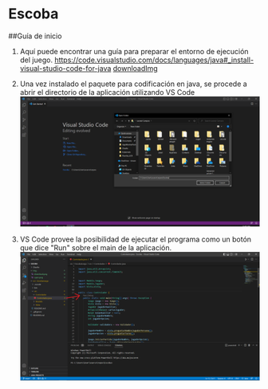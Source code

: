 # Escoba

##Guía de inicio 
1) Aquí puede encontrar una guía para preparar el entorno de ejecución del juego.
https://code.visualstudio.com/docs/languages/java#_install-visual-studio-code-for-java
[downloadImg](img/download.png)

2) Una vez instalado el paquete para codificación en java, se procede a abrir el directorio de la aplicación utilizando VS Code
![openImg](img/open.png)

3)  VS Code provee la posibilidad de ejecutar el programa como un botón que dice "Run" sobre el main de la aplicación.
![runImg](img/run.png)





